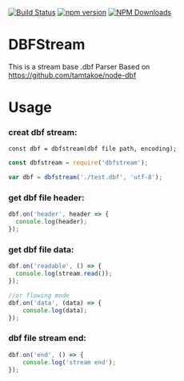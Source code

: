 [![Build Status](https://travis-ci.org/MichaelQQ/dbfstream.svg)](https://travis-ci.org/MichaelQQ/dbfstream) [![npm version](https://badge.fury.io/js/dbfstream.svg)](https://badge.fury.io/js/dbfstream) [![NPM Downloads](https://img.shields.io/npm/dt/dbfstream.svg)](https://www.npmjs.com/package/dbfstream)

DBFStream
===
This is a stream base .dbf Parser
Based on https://github.com/tamtakoe/node-dbf

# Usage

### creat dbf stream:

`const dbf = dbfstream(dbf file path, encoding);`

```js
const dbfstream = require('dbfstream');

var dbf = dbfstream('./test.dbf', 'utf-8');
```

### get dbf file header:

```js
dbf.on('header', header => {
  console.log(header);
});
```

### get dbf file data:

```js
dbf.on('readable', () => {
  console.log(stream.read());
});

//or flowing mode
dbf.on('data', (data) => {
    console.log(data);
});
```

### dbf file stream end:

```js
dbf.on('end', () => {
    console.log('stream end');
});
```
